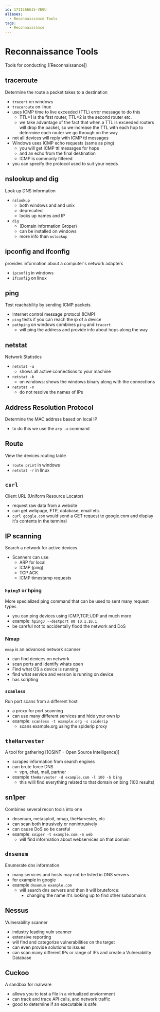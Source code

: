 ```yaml
---
id: 1711566635-VEGU
aliases:
  - Reconnaissance Tools
tags:
  - Reconnaissance
---
```


# Reconnaissance Tools
Tools for conducting [[Reconnaissance]]  
## traceroute
Determine the route a packet takes to a destination
- `tracert` on windows
- `traceroute` on linux 
- uses ICMP time to live exceeded (TTL) error message to do this 
    - TTL=1 is the first router, TTL=2 is the second router etc.
    - we take advantage of the fact that when a TTL is exceeded routers will drop the packet, so we increase the TTL with each hop to determine each router we go through on the way
- not all devices will reply with ICMP ttl messages 
- Windows uses ICMP echo requests (same as ping) 
    - you will get ICMP ttl messages for hops 
    - and an echo from the final destination 
    - ICMP is commonly filtered 
- you can specify the protocol used to suit your needs 

## nslookup and dig 
Look up DNS information
- `nslookup` 
    - both windows and and unix 
    - deprecated 
    - looks up names and IP
- `dig` 
    - (Domain information Groper) 
    - can be installed on windows 
    - more info than `nslookup` 


## ipconfig and ifconfig 
provides information about a computer's network adapters 
- `ipconfig` in windows
- `ifconfig` on linux 

## ping 
Test reachability by sending ICMP packets
- Internet control message protocol (ICMP) 
- `ping` tests if you can reach the ip of a device 
- `pathping` on windows combines `ping` and `tracert` 
    - will ping the address and provide info about hops along the way

## netstat 
Network Statistics 
- `netstat -a` 
    - shows all active connections to your machine 
- `netstat -b`
    - on windows: shows the windows binary along with the connections
- `netstat -n` 
    - do not resolve the names of IPs

## Address Resolution Protocol 
Determine the MAC address based on local IP
- to do this we use the `arp -a` command 

## Route 
View the devices routing table 
- `route print` in windows
- `netstat -r` in linux

## `curl` 
Client URL (Uniform Resource Locator) 
- request raw data from a website 
- can get webpage, FTP, database, email etc.
- `curl google.com` would send a GET request to google.com and display it's contents in the terminal 

## IP scanning 
Search a network for active devices 
- Scanners can use: 
    - ARP for local
    - ICMP (ping) 
    - TCP ACK 
    - ICMP timestamp requests 

### `hping3` or hping
More specialized ping command that can be used to sent many request types 
- you can ping devices using ICMP,TCP,UDP and much more
- example: `hping3 --destport 80 10.1.10.1` 
- be careful not to accidentally flood the network and DoS 

### Nmap
`nmap` is an advanced network scanner 
- can find devices on network
- scan ports and identify whats open
- Find what OS a device is running
- find what service and version is running on device 
- has scripting 

### `scanless` 
Run port scans from a different host 
- a proxy for port scanning 
- can use many different services and hide your own ip 
- example: `scanless -t example.org -s spiderip` 
    - scans example.org using the spiderip proxy

## `theHarvester`
A tool for gathering [[OSINT - Open Source Intelligence]]
- scrapes information from search engines 
- can brute force DNS 
    - vpn, chat, mail, partner 
- example `theHarvester -d example.com -l 100 -b bing` 
    - this willl find everything related to that domain on bing (100 results) 

## sn1per 
Combines several recon tools into one 
- dnsenum, metasploit, nmap, theHarvester, etc
- can scan both intrusively or nonintrusively 
- can cause DoS so be careful
- example: `sniper -t example.com -m web` 
    - will find information about webservices on that domain


## `dnsenum` 
Enumerate dns information 
- many services and hosts may not be listed in DNS servers 
- for example in google 
- example `dnsenum example.com` 
    - will search dns servers and then it will bruteforce:  
        - changing  the name it's looking up to find other subdomains

## Nessus 
Vulnerability scanner 
- industry leading vuln scanner 
- extensive reporting 
- will find and categorize vulnerabilities on the target 
- can even provide solutions to issues 
- can scan many different IPs or range of IPs and create a Vulnerability Database

## Cuckoo 
A sandbox for malware 
- allows you to test a file in a virtualized enviornment
- can track and trace API calls, and network traffic
- good to determine if an executable is safe 

